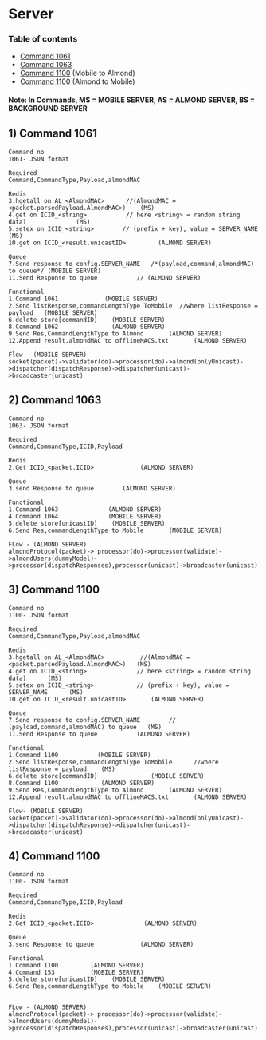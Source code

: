 # Server
### Table of contents 
- [Command 1061](#1061)
- [Command 1063](#1063)
- [Command 1100](#1100)  (Mobile to Almond)
- [Command 1100](#1100)  (Almond to Mobile)

#### Note: In Commands, MS = MOBILE SERVER, AS = ALMOND SERVER, BS = BACKGROUND SERVER

<a name="1061"></a>
## 1) Command 1061
    Command no 
    1061- JSON format
 
    Required 
    Command,CommandType,Payload,almondMAC

    Redis
    3.hgetall on AL_<AlmondMAC>      //(AlmondMAC = <packet.parsedPayload.AlmondMAC>)    (MS)
    4.get on ICID_<string>           // here <string> = random string data)              (MS)
    5.setex on ICID_<string>        // (prefix + key), value = SERVER_NAME               (MS)
    10.get on ICID_<result.unicastID>         (ALMOND SERVER)

    Queue
    7.Send response to config.SERVER_NAME   /*(payload,command,almondMAC) to queue*/ (MOBILE SERVER)
    11.Send Response to queue           // (ALMOND SERVER)                                   
    
    Functional 
    1.Command 1061             (MOBILE SERVER)
    2.Send listResponse,commandLengthType ToMobile  //where listResponse = payload   (MOBILE SERVER)
    6.delete store[commandID]    (MOBILE SERVER)
    8.Command 1062               (ALMOND SERVER)
    9.Send Res,CommandLengthType to Almond       (ALMOND SERVER)
    12.Append result.almondMAC to offlineMACS.txt       (ALMOND SERVER)

    Flow - (MOBILE SERVER)
    socket(packet)->validator(do)->processor(do)->almond(onlyUnicast)->dispatcher(dispatchResponse)->dispatcher(unicast)->broadcaster(unicast)

<a name="1063"></a>
## 2) Command 1063
    Command no 
    1063- JSON format
 
    Required 
    Command,CommandType,ICID,Payload

    Redis
    2.Get ICID_<packet.ICID>             (ALMOND SERVER)

    Queue
    3.send Response to queue        (ALMOND SERVER)

    Functional 
    1.Command 1063              (ALMOND SERVER)
    4.Command 1064              (MOBILE SERVER)
    5.delete store[unicastID]    (MOBILE SERVER)
    6.Send Res,commandLengthType to Mobile       (MOBILE SERVER)

    FLow - (ALMOND SERVER)
    almondProtocol(packet)-> processor(do)->processor(validate)->almondUsers(dummyModel)->processor(dispatchResponses),processor(unicast)->broadcaster(unicast)

<a name="1100"></a>
## 3) Command 1100
    Command no 
    1100- JSON format
 
    Required 
    Command,CommandType,Payload,almondMAC

    Redis
    3.hgetall on AL_<AlmondMAC>          //(AlmondMAC = <packet.parsedPayload.AlmondMAC>)   (MS)
    4.get on ICID_<string>              // here <string> = random string data)      (MS)
    5.setex on ICID_<string>            // (prefix + key), value = SERVER_NAME      (MS)
    10.get on ICID_<result.unicastID>       (ALMOND SERVER)

    Queue
    7.Send response to config.SERVER_NAME        // (payload,command,almondMAC) to queue   (MS)
    11.Send Response to queue           (ALMOND SERVER)

    Functional 
    1.Command 1100           (MOBILE SERVER)
    2.Send listResponse,commandLengthType ToMobile      //where listResponse = payload    (MS)
    6.delete store[commandID]               (MOBILE SERVER)
    8.Command 1100            (ALMOND SERVER)
    9.Send Res,CommandLengthType to Almond       (ALMOND SERVER)
    12.Append result.almondMAC to offlineMACS.txt       (ALMOND SERVER)

    Flow- (MOBILE SERVER)
    socket(packet)->validator(do)->processor(do)->almond(onlyUnicast)->dispatcher(dispatchResponse)->dispatcher(unicast)->broadcaster(unicast)

<a name="1100"></a>
## 4) Command 1100
    Command no 
    1100- JSON format
 
    Required 
    Command,CommandType,ICID,Payload

    Redis
    2.Get ICID_<packet.ICID>              (ALMOND SERVER)

    Queue
    3.send Response to queue             (ALMOND SERVER)

    Functional 
    1.Command 1100         (ALMOND SERVER)
    4.Command 153          (MOBILE SERVER)
    5.delete store[unicastID]    (MOBILE SERVER)
    6.Send Res,commandLengthType to Mobile    (MOBILE SERVER)


    FLow - (ALMOND SERVER)
    almondProtocol(packet)-> processor(do)->processor(validate)->almondUsers(dummyModel)->processor(dispatchResponses),processor(unicast)->broadcaster(unicast)
